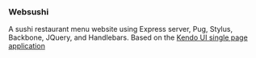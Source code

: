 ### Websushi

A sushi restaurant menu website using Express server, Pug, Stylus, Backbone, JQuery, and Handlebars. Based on the [Kendo UI single page application](http://demos.telerik.com/kendo-ui/websushi/)
